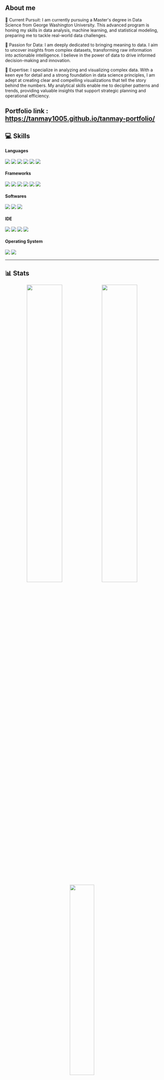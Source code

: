 

## About me

🔭 Current Pursuit: I am currently pursuing a Master's degree in Data Science from George Washington University. This advanced program is honing my skills in data analysis, machine learning, and statistical modeling, preparing me to tackle real-world data challenges.

🌱 Passion for Data: I am deeply dedicated to bringing meaning to data. I aim to uncover insights from complex datasets, transforming raw information into actionable intelligence. I believe in the power of data to drive informed decision-making and innovation.

👯 Expertise: I specialize in analyzing and visualizing complex data. With a keen eye for detail and a strong foundation in data science principles, I am adept at creating clear and compelling visualizations that tell the story behind the numbers. My analytical skills enable me to decipher patterns and trends, providing valuable insights that support strategic planning and operational efficiency.

Portfolio link : https://tanmay1005.github.io/tanmay-portfolio/
---

## 💻 Skills

<h4> Languages </h4>
<span> 
  <img src="https://img.shields.io/badge/python-3670A0?style=for-the-badge&logo=python&logoColor=ffdd54" />
   <img src="https://img.shields.io/badge/r-%23276DC3.svg?style=for-the-badge&logo=r&logoColor=white" />
  <img src="https://img.shields.io/badge/JavaScript-F7DF1E?style=for-the-badge&logo=javascript&logoColor=black" />  
  <img src="https://img.shields.io/badge/HTML5-E34F26?style=for-the-badge&logo=html5&logoColor=white" />
  <img src="https://img.shields.io/badge/CSS3-1572B6?style=for-the-badge&logo=css3&logoColor=white" />
  <img src="https://img.shields.io/badge/SQL-1D1209?style=for-the-badge&logo=sql&logoColor=white" />

<h4> Frameworks </h4>
<span>
	<img src="https://img.shields.io/badge/TensorFlow-%23FF6F00.svg?style=for-the-badge&logo=TensorFlow&logoColor=white" />
	<img src="https://img.shields.io/badge/opencv-%23white.svg?style=for-the-badge&logo=opencv&logoColor=white" />
	<img src="https://img.shields.io/badge/numpy-%23013243.svg?style=for-the-badge&logo=numpy&logoColor=white" />
	<img src="https://img.shields.io/badge/pandas-%23150458.svg?style=for-the-badge&logo=pandas&logoColor=white" />
        <img src="https://img.shields.io/badge/PyTorch-%23FF6F00.svg?style=for-the-badge&logo=PyTorch&logoColor=white" />
	<img src="https://img.shields.io/badge/Matplotlib-%23FF6F00.svg?style=for-the-badge&logo=Matplotlib&logoColor=white" />
 	


<h4> Softwares </h4>
<span>
  
 <img src="https://img.shields.io/badge/MySQL-00000F?style=for-the-badge&logo=mysql&logoColor=white">
 <img src="https://img.shields.io/badge/MongoDB-3FA037?style=for-the-badge&logo=mongodb&logoColor=white">
  <img src="https://img.shields.io/badge/Tableau-7AA037?style=for-the-badge&logo=tableau&logoColor=white">
  

<h4> IDE </h4>
<span>
	<img src="https://img.shields.io/badge/pycharm-15A42D.svg?style=for-the-badge&logo=pycharm&logoColor=white" />
  <img src="https://img.shields.io/badge/Colab-F9AB00?style=for-the-badge&logo=googlecolab&color=525252" /> 
	<img src="https://img.shields.io/badge/Visual_Studio_Code-0078D4?style=for-the-badge&logo=visual%20studio%20code&logoColor=white" />
	<img src="https://img.shields.io/badge/jupyter-%23FA0F00.svg?style=for-the-badge&logo=jupyter&logoColor=white" />

<h4> Operating System </h4>
<span>
	<img src="https://img.shields.io/badge/Ubuntu-E95420?style=for-the-badge&logo=ubuntu&logoColor=white" />
	<img src="https://img.shields.io/badge/Windows-0078D6?style=for-the-badge&logo=windows&logoColor=white" />


---
## 📊 Stats &nbsp;

<p align="center">
	<img width="48%" height="50%" src="https://github-readme-stats.vercel.app/api?username=Tanmay1005&show_icons=true&count_private=true&theme=tokyonight" />
	
   <img width="48%" height="50%"  src="https://github-readme-streak-stats.herokuapp.com/?user=Tanmay1005&theme=tokyonight" />
	<br><br>
	<img width="40%" src="https://github-readme-stats.vercel.app/api/top-langs/?username=Tanmay1005&hide=html,css,javascript&theme=tokyonight&layout=compact" />
</p>


---

<h3 align="center">Connect with me
	<a href="https://www.linkedin.com/in/tanmay-ambegaokar/" target="blank"><img src="https://img.shields.io/badge/linkedin-%230077B5.svg?style=for-the-badge&logo=linkedin&logoColor=white"></a>
	<a href="mailto:tanmayambegaokar@gmail.com?subject=Hello%20Tanmay" target="blank"><img src="https://img.shields.io/badge/Gmail-D14836?style=for-the-badge&logo=gmail&logoColor=white"></a>


 



